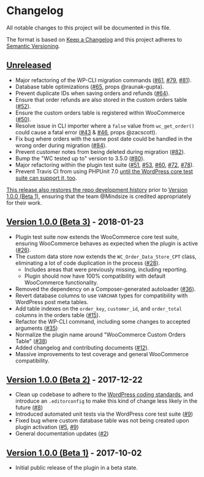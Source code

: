 # Changelog

All notable changes to this project will be documented in this file.

The format is based on [Keep a Changelog](http://keepachangelog.com/en/1.0.0/)
and this project adheres to [Semantic Versioning](http://semver.org/spec/v2.0.0.html).

## [Unreleased]

* Major refactoring of the WP-CLI migration commands ([#61], [#79], [#81]).
* Database table optimizations ([#65], props @raunak-gupta).
* Prevent duplicate IDs when saving orders and refunds ([#64]).
* Ensure that order refunds are also stored in the custom orders table ([#52]).
* Ensure the custom orders table is registered within WooCommerce ([#50]).
* Resolve issue in CLI importer where a `false` value from `wc_get_order()` could cause a fatal error ([#43] & [#46], props @zacscott).
* Fix bug where orders with the same post date could be handled in the wrong order during migration ([#84]).
* Prevent customer notes from being deleted during migration ([#82]).
* Bump the "WC tested up to" version to 3.5.0 ([#80]).
* Major refactoring within the plugin test suite ([#51], [#53], [#60], [#72], [#78]).
* Prevent Travis CI from using PHPUnit 7.0 [until the WordPress core test suite can support it, too](https://core.trac.wordpress.org/ticket/43218).

[This release also restores the repo development history](https://github.com/liquidweb/woocommerce-custom-orders-table/pull/63) prior to [Version 1.0.0 (Beta 1)], ensuring that the team @Mindsize is credited appropriately for their work.

## [Version 1.0.0 (Beta 3)] - 2018-01-23

* Plugin test suite now extends the WooCommerce core test suite, ensuring WooCommerce behaves as expected when the plugin is active ([#26]).
* The custom data store now extends the `WC_Order_Data_Store_CPT` class, eliminating a lot of code duplication in the process ([#28]).
	- Includes areas that were previously missing, including reporting.
	- Plugin should now have 100% compatibility with default WooCommerce functionality.
* Removed the dependency on a Composer-generated autoloader ([#36]).
* Revert database columns to use `VARCHAR` types for compatibility with WordPress post meta tables.
* Add table indexes on the `order_key`, `customer_id`, and `order_total` columns in the orders table ([#15]).
* Refactor the WP-CLI command, including some changes to accepted arguments ([#35])
* Normalize the plugin name around "WooCommerce Custom Orders Table" ([#38])
* Added changelog and contributing documents ([#12]).
* Massive improvements to test coverage and general WooCommerce compatibility.

## [Version 1.0.0 (Beta 2)] - 2017-12-22

* Clean up codebase to adhere to the [WordPress coding standards](https://make.wordpress.org/core/handbook/best-practices/coding-standards/), and introduce an `.editorconfig` to make this kind of change less likely in the future ([#8])
* Introduced automated unit tests via the WordPress core test suite ([#9])
* Fixed bug where custom database table was not being created upon plugin activation ([#5], [#9])
* General documentation updates ([#2])

## [Version 1.0.0 (Beta 1)] - 2017-10-02

* Initial public release of the plugin in a beta state.


[Unreleased]: https://github.com/liquidweb/woocommerce-order-tables/compare/master...develop
[Version 1.0.0 (Beta 3)]: https://github.com/liquidweb/woocommerce-order-tables/releases/tag/v1.0.0-beta.3
[Version 1.0.0 (Beta 2)]: https://github.com/liquidweb/woocommerce-order-tables/releases/tag/v1.0.0-beta.2
[Version 1.0.0 (Beta 1)]: https://github.com/liquidweb/woocommerce-order-tables/releases/tag/v1.0.0-beta.1
[#2]: https://github.com/liquidweb/woocommerce-order-tables/pull/2
[#5]: https://github.com/liquidweb/woocommerce-order-tables/pull/5
[#8]: https://github.com/liquidweb/woocommerce-order-tables/pull/8
[#9]: https://github.com/liquidweb/woocommerce-order-tables/pull/9
[#12]: https://github.com/liquidweb/woocommerce-order-tables/pull/12
[#15]: https://github.com/liquidweb/woocommerce-order-tables/pull/15
[#26]: https://github.com/liquidweb/woocommerce-order-tables/pull/26
[#28]: https://github.com/liquidweb/woocommerce-order-tables/pull/28
[#35]: https://github.com/liquidweb/woocommerce-order-tables/pull/35
[#36]: https://github.com/liquidweb/woocommerce-order-tables/pull/36
[#38]: https://github.com/liquidweb/woocommerce-order-tables/pull/38
[#43]: https://github.com/liquidweb/woocommerce-order-tables/issues/43
[#46]: https://github.com/liquidweb/woocommerce-order-tables/pull/46
[#50]: https://github.com/liquidweb/woocommerce-order-tables/pull/50
[#51]: https://github.com/liquidweb/woocommerce-order-tables/pull/51
[#52]: https://github.com/liquidweb/woocommerce-order-tables/pull/52
[#53]: https://github.com/liquidweb/woocommerce-order-tables/pull/53
[#60]: https://github.com/liquidweb/woocommerce-order-tables/pull/60
[#61]: https://github.com/liquidweb/woocommerce-order-tables/pull/61
[#64]: https://github.com/liquidweb/woocommerce-order-tables/pull/64
[#65]: https://github.com/liquidweb/woocommerce-order-tables/pull/65
[#72]: https://github.com/liquidweb/woocommerce-order-tables/pull/72
[#78]: https://github.com/liquidweb/woocommerce-order-tables/pull/78
[#79]: https://github.com/liquidweb/woocommerce-order-tables/pull/79
[#80]: https://github.com/liquidweb/woocommerce-order-tables/pull/80
[#81]: https://github.com/liquidweb/woocommerce-order-tables/pull/81
[#82]: https://github.com/liquidweb/woocommerce-order-tables/pull/82
[#84]: https://github.com/liquidweb/woocommerce-order-tables/pull/84
